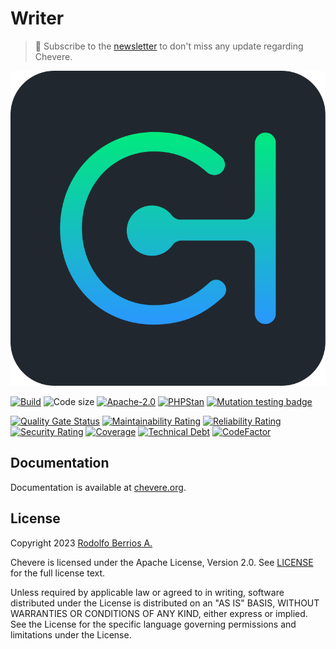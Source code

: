 # Writer

> 🔔 Subscribe to the [newsletter](https://chv.to/chevere-newsletter) to don't miss any update regarding Chevere.

![Chevere](chevere.svg)

[![Build](https://img.shields.io/github/actions/workflow/status/chevere/writer/test.yml?branch=1.0&style=flat-square)](https://github.com/chevere/writer/actions)
![Code size](https://img.shields.io/github/languages/code-size/chevere/writer?style=flat-square)
[![Apache-2.0](https://img.shields.io/github/license/chevere/writer?style=flat-square)](LICENSE)
[![PHPStan](https://img.shields.io/badge/PHPStan-level%209-blueviolet?style=flat-square)](https://phpstan.org/)
[![Mutation testing badge](https://img.shields.io/endpoint?style=flat-square&url=https%3A%2F%2Fbadge-api.stryker-mutator.io%2Fgithub.com%2Fchevere%2Fwriter%2F1.0)](https://dashboard.stryker-mutator.io/reports/github.com/chevere/writer/1.0)

[![Quality Gate Status](https://sonarcloud.io/api/project_badges/measure?project=chevere_writer&metric=alert_status)](https://sonarcloud.io/dashboard?id=chevere_writer)
[![Maintainability Rating](https://sonarcloud.io/api/project_badges/measure?project=chevere_writer&metric=sqale_rating)](https://sonarcloud.io/dashboard?id=chevere_writer)
[![Reliability Rating](https://sonarcloud.io/api/project_badges/measure?project=chevere_writer&metric=reliability_rating)](https://sonarcloud.io/dashboard?id=chevere_writer)
[![Security Rating](https://sonarcloud.io/api/project_badges/measure?project=chevere_writer&metric=security_rating)](https://sonarcloud.io/dashboard?id=chevere_writer)
[![Coverage](https://sonarcloud.io/api/project_badges/measure?project=chevere_writer&metric=coverage)](https://sonarcloud.io/dashboard?id=chevere_writer)
[![Technical Debt](https://sonarcloud.io/api/project_badges/measure?project=chevere_writer&metric=sqale_index)](https://sonarcloud.io/dashboard?id=chevere_writer)
[![CodeFactor](https://www.codefactor.io/repository/github/chevere/writer/badge)](https://www.codefactor.io/repository/github/chevere/writer)

## Documentation

Documentation is available at [chevere.org](https://chevere.org/).

## License

Copyright 2023 [Rodolfo Berrios A.](https://rodolfoberrios.com/)

Chevere is licensed under the Apache License, Version 2.0. See [LICENSE](LICENSE) for the full license text.

Unless required by applicable law or agreed to in writing, software distributed under the License is distributed on an "AS IS" BASIS, WITHOUT WARRANTIES OR CONDITIONS OF ANY KIND, either express or implied. See the License for the specific language governing permissions and limitations under the License.
